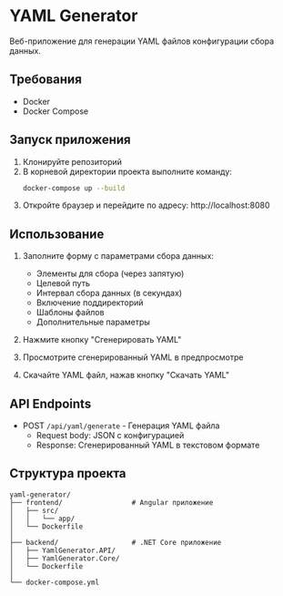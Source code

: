 # YAML Generator

Веб-приложение для генерации YAML файлов конфигурации сбора данных.

## Требования

- Docker
- Docker Compose

## Запуск приложения

1. Клонируйте репозиторий
2. В корневой директории проекта выполните команду:
   ```bash
   docker-compose up --build
   ```
3. Откройте браузер и перейдите по адресу: http://localhost:8080

## Использование

1. Заполните форму с параметрами сбора данных:
   - Элементы для сбора (через запятую)
   - Целевой путь
   - Интервал сбора данных (в секундах)
   - Включение поддиректорий
   - Шаблоны файлов
   - Дополнительные параметры

2. Нажмите кнопку "Сгенерировать YAML"
3. Просмотрите сгенерированный YAML в предпросмотре
4. Скачайте YAML файл, нажав кнопку "Скачать YAML"

## API Endpoints

- POST `/api/yaml/generate` - Генерация YAML файла
  - Request body: JSON с конфигурацией
  - Response: Сгенерированный YAML в текстовом формате

## Структура проекта

```
yaml-generator/
├── frontend/                 # Angular приложение
│   ├── src/
│   │   └── app/
│   └── Dockerfile
│
├── backend/                  # .NET Core приложение
│   ├── YamlGenerator.API/
│   ├── YamlGenerator.Core/
│   └── Dockerfile
│
└── docker-compose.yml
``` 